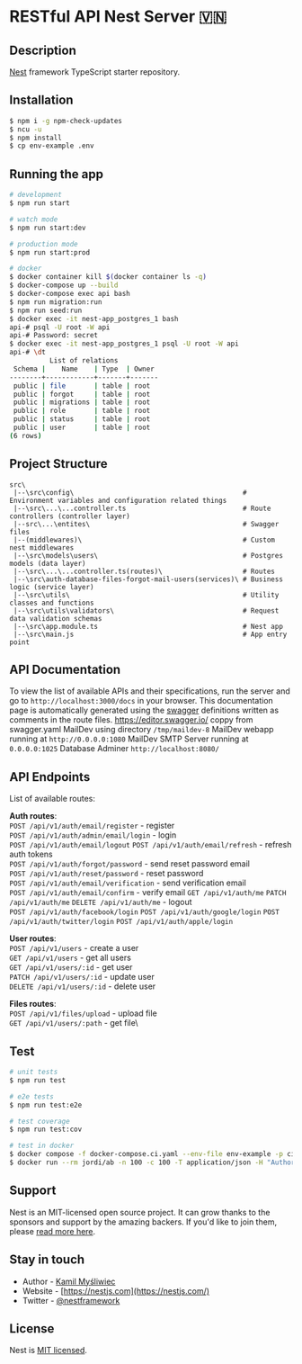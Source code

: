 # RESTful API Nest Server 🇻🇳

## Description

[Nest](https://github.com/nestjs/nest) framework TypeScript starter repository.

## Installation

```bash
$ npm i -g npm-check-updates
$ ncu -u
$ npm install
$ cp env-example .env
```

## Running the app

```bash
# development
$ npm run start

# watch mode
$ npm run start:dev

# production mode
$ npm run start:prod

# docker
$ docker container kill $(docker container ls -q)
$ docker-compose up --build
$ docker-compose exec api bash
$ npm run migration:run
$ npm run seed:run
$ docker exec -it nest-app_postgres_1 bash
api-# psql -U root -W api
api-# Password: secret
$ docker exec -it nest-app_postgres_1 psql -U root -W api
api-# \dt
          List of relations
 Schema |    Name    | Type  | Owner 
--------+------------+-------+-------
 public | file       | table | root
 public | forgot     | table | root
 public | migrations | table | root
 public | role       | table | root
 public | status     | table | root
 public | user       | table | root
(6 rows)
```

## Project Structure

```
src\
 |--\src\config\                                          # Environment variables and configuration related things
 |--\src\...\...controller.ts                             # Route controllers (controller layer)
 |--src\...\entites\                                      # Swagger files
 |--(middlewares)\                                        # Custom nest middlewares
 |--\src\models\users\                                    # Postgres models (data layer)
 |--\src\...\...controller.ts(routes)\                    # Routes
 |--\src\auth-database-files-forgot-mail-users(services)\ # Business logic (service layer)
 |--\src\utils\                                           # Utility classes and functions
 |--\src\utils\validators\                                # Request data validation schemas
 |--\src\app.module.ts                                    # Nest app
 |--\src\main.js                                          # App entry point
```

## API Documentation

To view the list of available APIs and their specifications, run the server and go to `http://localhost:3000/docs` in your browser. This documentation page is automatically generated using the [swagger](https://swagger.io/) definitions written as comments in the route files.
https://editor.swagger.io/ coppy from swagger.yaml
MailDev using directory `/tmp/maildev-8`
MailDev webapp running at `http://0.0.0.0:1080`
MailDev SMTP Server running at `0.0.0.0:1025`
Database Adminer `http://localhost:8080/`

## API Endpoints

List of available routes:

**Auth routes**:\
`POST /api/v1/auth/email/register` - register\
`POST /api/v1/auth/admin/email/login` - login\
`POST /api/v1/auth/email/logout` 
`POST /api/v1/auth/email/refresh` - refresh auth tokens\
`POST /api/v1/auth/forgot/password` - send reset password email\
`POST /api/v1/auth/reset/password` - reset password\
`POST /api/v1/auth/email/verification` - send verification email\
`POST /api/v1/auth/email/confirm` - verify email
`GET /api/v1/auth/me`
`PATCH /api/v1/auth/me`
`DELETE /api/v1/auth/me` - logout\
`POST /api/v1/auth/facebook/login`
`POST /api/v1/auth/google/login`
`POST /api/v1/auth/twitter/login`
`POST /api/v1/auth/apple/login`

**User routes**:\
`POST /api/v1/users` - create a user\
`GET /api/v1/users` - get all users\
`GET /api/v1/users/:id` - get user\
`PATCH /api/v1/users/:id` - update user\
`DELETE /api/v1/users/:id` - delete user

**Files routes**:\
`POST /api/v1/files/upload` - upload file\
`GET /api/v1/users/:path` - get file\

## Test

```bash
# unit tests
$ npm run test

# e2e tests
$ npm run test:e2e

# test coverage
$ npm run test:cov

# test in docker
$ docker compose -f docker-compose.ci.yaml --env-file env-example -p ci up --build --exit-code-from api && docker compose -p ci rm -svf
$ docker run --rm jordi/ab -n 100 -c 100 -T application/json -H "Authorization: Bearer USER_TOKEN" -v 2 http://<server_ip>:3000/api/v1/users
```

## Support

Nest is an MIT-licensed open source project. It can grow thanks to the sponsors and support by the amazing backers. If you'd like to join them, please [read more here](https://docs.nestjs.com/support).

## Stay in touch

- Author - [Kamil Myśliwiec](https://kamilmysliwiec.com)
- Website - [https://nestjs.com](https://nestjs.com/)
- Twitter - [@nestframework](https://twitter.com/nestframework)

## License

Nest is [MIT licensed](LICENSE).

